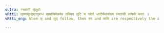 ```yaml
---
sutra: स्यतासी लृलुटोः
vRtti: लृरूपमुत्सृष्टानुबन्धं सामान्यमेकमेव तस्मिन् लुटि च परतो धातोर्यथासंख्य स्यतासी प्रत्ययौ भवतः ॥
vRtti_eng: When लृ and लुट् follow, then स्य and तासि are respectively the affixes of a verbal root.

---
```

